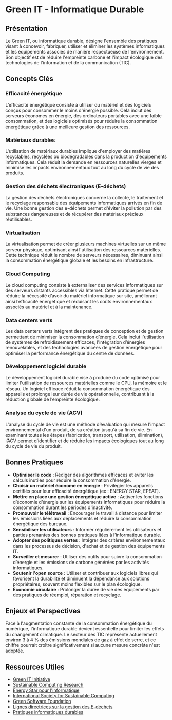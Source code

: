 # Green IT - Informatique Durable

## Présentation

Le Green IT, ou informatique durable, désigne l'ensemble des pratiques visant à concevoir, fabriquer, utiliser et éliminer les systèmes informatiques et les équipements associés de manière respectueuse de l'environnement. Son objectif est de réduire l'empreinte carbone et l'impact écologique des technologies de l'information et de la communication (TIC).

## Concepts Clés

### Efficacité énergétique

L’efficacité énergétique consiste à utiliser du matériel et des logiciels conçus pour consommer le moins d'énergie possible. Cela inclut des serveurs économes en énergie, des ordinateurs portables avec une faible consommation, et des logiciels optimisés pour réduire la consommation énergétique grâce à une meilleure gestion des ressources.

### Matériaux durables

L'utilisation de matériaux durables implique d'employer des matières recyclables, recyclées ou biodégradables dans la production d'équipements informatiques. Cela réduit la demande en ressources naturelles vierges et minimise les impacts environnementaux tout au long du cycle de vie des produits.

### Gestion des déchets électroniques (E-déchets)

La gestion des déchets électroniques concerne la collecte, le traitement et le recyclage responsable des équipements informatiques arrivés en fin de vie. Une bonne gestion des e-déchets permet d'éviter la pollution par des substances dangereuses et de récupérer des matériaux précieux réutilisables.

### Virtualisation

La virtualisation permet de créer plusieurs machines virtuelles sur un même serveur physique, optimisant ainsi l'utilisation des ressources matérielles. Cette technique réduit le nombre de serveurs nécessaires, diminuant ainsi la consommation énergétique globale et les besoins en infrastructure.

### Cloud Computing

Le cloud computing consiste à externaliser des services informatiques sur des serveurs distants accessibles via Internet. Cette pratique permet de réduire la nécessité d’avoir du matériel informatique sur site, améliorant ainsi l’efficacité énergétique et réduisant les coûts environnementaux associés au matériel et à la maintenance.

### Data centers verts

Les data centers verts intègrent des pratiques de conception et de gestion permettant de minimiser la consommation d’énergie. Cela inclut l'utilisation de systèmes de refroidissement efficaces, l'intégration d’énergies renouvelables, et des technologies avancées de gestion énergétique pour optimiser la performance énergétique du centre de données.

### Développement logiciel durable

Le développement logiciel durable vise à produire du code optimisé pour limiter l'utilisation de ressources matérielles comme le CPU, la mémoire et le réseau. Un logiciel efficace réduit la consommation énergétique des appareils et prolonge leur durée de vie opérationnelle, contribuant à la réduction globale de l’empreinte écologique.

### Analyse du cycle de vie (ACV)

L'analyse du cycle de vie est une méthode d’évaluation qui mesure l'impact environnemental d'un produit, de sa création jusqu'à sa fin de vie. En examinant toutes les étapes (fabrication, transport, utilisation, élimination), l’ACV permet d’identifier et de réduire les impacts écologiques tout au long du cycle de vie du produit.

## Bonnes Pratiques

* **Optimiser le code** : Rédiger des algorithmes efficaces et éviter les calculs inutiles pour réduire la consommation d’énergie.
* **Choisir un matériel économe en énergie** : Privilégier les appareils certifiés pour leur efficacité énergétique (ex : ENERGY STAR, EPEAT).
* **Mettre en place une gestion énergétique active** : Activer les fonctions d’économie d’énergie sur les équipements informatiques pour réduire la consommation durant les périodes d'inactivité.
* **Promouvoir le télétravail** : Encourager le travail à distance pour limiter les émissions liées aux déplacements et réduire la consommation énergétique des bureaux.
* **Sensibiliser les utilisateurs** : Informer régulièrement les utilisateurs et parties prenantes des bonnes pratiques liées à l’informatique durable.
* **Adopter des politiques vertes** : Intégrer des critères environnementaux dans les processus de décision, d'achat et de gestion des équipements IT.
* **Surveiller et mesurer** : Utiliser des outils pour suivre la consommation d’énergie et les émissions de carbone générées par les activités informatiques.
* **Soutenir l'open source** : Utiliser et contribuer aux logiciels libres qui favorisent la durabilité et diminuent la dépendance aux solutions propriétaires, souvent moins flexibles sur le plan écologique.
* **Économie circulaire** : Prolonger la durée de vie des équipements par des pratiques de réemploi, réparation et recyclage.

## Enjeux et Perspectives

Face à l'augmentation constante de la consommation énergétique du numérique, l'informatique durable devient essentielle pour limiter les effets du changement climatique. Le secteur des TIC représente actuellement environ 3 à 4 % des émissions mondiales de gaz à effet de serre, et ce chiffre pourrait croître significativement si aucune mesure concrète n'est adoptée.

## Ressources Utiles

* [Green IT Initiative](https://www.greenitinitiative.org/)
* [Sustainable Computing Research](https://sustainablecomputing.org/)
* [Energy Star pour l'informatique](https://www.energystar.gov/products/office_equipment)
* [International Society for Sustainable Computing](https://www.issc.org/)
* [Green Software Foundation](https://greensoftware.foundation/)
* [Lignes directrices sur la gestion des E-déchets](https://www.epa.gov/sustainable-management-electronics)
* [Pratiques informatiques durables](https://www.sustainableit.org/)
